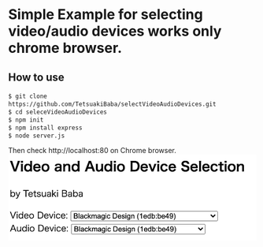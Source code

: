 # Simple Example for selecting video/audio devices works only chrome browser.

## How to use
```
$ git clone https://github.com/TetsuakiBaba/selectVideoAudioDevices.git
$ cd seleceVideoAudioDevices
$ npm init
$ npm install express
$ node server.js
```
Then check http://localhost:80 on Chrome browser.
![](./sample.png)